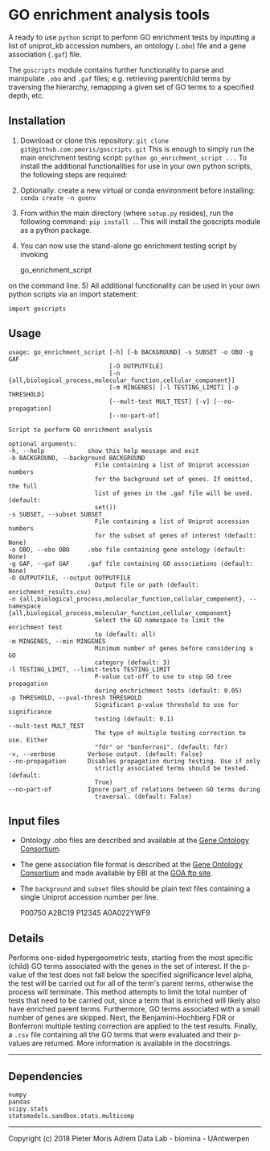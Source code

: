 # GO enrichment analysis tools

A ready to use `python` script to perform GO enrichment tests by inputting a list of uniprot_kb accession numbers, an ontology (`.obo`) file and a gene association (`.gaf`) file.

The `goscripts` module contains further functionality to parse and manipulate `.obo` and `.gaf` files; e.g. retrieving parent/child terms by traversing the hierarchy, remapping a given set of GO terms to a specified depth, etc.

## Installation

1) Download or clone this repository: `git clone git@github.com:pmoris/goscripts.git`
    This is enough to simply run the main enrichment testing script: `python go_enrichment_script ...`
    To install the additional functionalities for use in your own python scripts, the following steps are required:
2) Optionally: create a new virtual or conda environment before installing: `conda create -n goenv`
3) From within the main directory (where `setup.py` resides), run the following command: `pip install .`. This will install the goscripts module as a python package.
4) You can now use the stand-alone go enrichment testing script by invoking

    go_enrichment_script

on the command line.
5) All additional functionality can be used in your own python scripts via an import statement:

    import goscripts

## Usage

    usage: go_enrichment_script [-h] [-b BACKGROUND] -s SUBSET -o OBO -g GAF
                                [-O OUTPUTFILE]
                                [-n {all,biological_process,molecular_function,cellular_component}]
                                [-m MINGENES] [-l TESTING_LIMIT] [-p THRESHOLD]
                                [--mult-test MULT_TEST] [-v] [--no-propagation]
                                [--no-part-of]

    Script to perform GO enrichment analysis

    optional arguments:
    -h, --help            show this help message and exit
    -b BACKGROUND, --background BACKGROUND
                            File containing a list of Uniprot accession numbers
                            for the background set of genes. If omitted, the full
                            list of genes in the .gaf file will be used. (default:
                            set())
    -s SUBSET, --subset SUBSET
                            File containing a list of Uniprot accession numbers
                            for the subset of genes of interest (default: None)
    -o OBO, --obo OBO     .obo file containing gene ontology (default: None)
    -g GAF, --gaf GAF     .gaf file containing GO associations (default: None)
    -O OUTPUTFILE, --output OUTPUTFILE
                            Output file or path (default: enrichment_results.csv)
    -n {all,biological_process,molecular_function,cellular_component}, --namespace {all,biological_process,molecular_function,cellular_component}
                            Select the GO namespace to limit the enrichment test
                            to (default: all)
    -m MINGENES, --min MINGENES
                            Minimum number of genes before considering a GO
                            category (default: 3)
    -l TESTING_LIMIT, --limit-tests TESTING_LIMIT
                            P-value cut-off to use to stop GO tree propagation
                            during enchrichment tests (default: 0.05)
    -p THRESHOLD, --pval-thresh THRESHOLD
                            Significant p-value threshold to use for significance
                            testing (default: 0.1)
    --mult-test MULT_TEST
                            The type of multiple testing correction to use. Either
                            "fdr" or "bonferroni". (default: fdr)
    -v, --verbose         Verbose output. (default: False)
    --no-propagation      Disables propagation during testing. Use if only
                            strictly associated terms should be tested. (default:
                            True)
    --no-part-of          Ignore part_of relations between GO terms during
                            traversal. (default: False)

## Input files

* Ontology .obo files are described and available at the [Gene Ontology Consortium](http://www.geneontology.org/page/download-ontology).
* The gene association file format is described at the [Gene Ontology Consortium](http://www.geneontology.org/page/go-annotation-file-formats) and made available by EBI at the [GOA ftp site](https://www.ebi.ac.uk/GOA/downloads).
* The `background` and `subset` files should be plain text files containing a single Uniprot accession number per line.

    P00750
    A2BC19
    P12345
    A0A022YWF9

## Details

Performs one-sided hypergeometric tests, starting from the most specific (child) GO terms associated with the genes in the set of interest. If the p-value of the test does not fall below the specified significance level alpha, the test will be carried out for all of the term's parent terms, otherwise the process will terminate. This method attempts to limit the total number of tests that need to be carried out, since a term that is enriched will likely also have enriched parent terms. Furthermore, GO terms associated with a small number of genes are skipped. Next, the Benjamini-Hochberg FDR or Bonferroni multiple testing correction are applied to the test results. Finally, a `.csv` file containing all the GO terms that were evaluated and their p-values are returned. More information is available in the docstrings.

---

## Dependencies

    numpy
    pandas
    scipy.stats
    statsmodels.sandbox.stats.multicomp

---

Copyright (c) 2018 Pieter Moris
Adrem Data Lab - biomina - UAntwerpen
